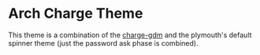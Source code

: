 # Arch Charge Theme

This theme is a combination of the [charge-gdm](https://github.com/nboughton/plymouth-theme-arch-charge-gdm) 
and the plymouth's default spinner theme (just the password ask phase is combined).
